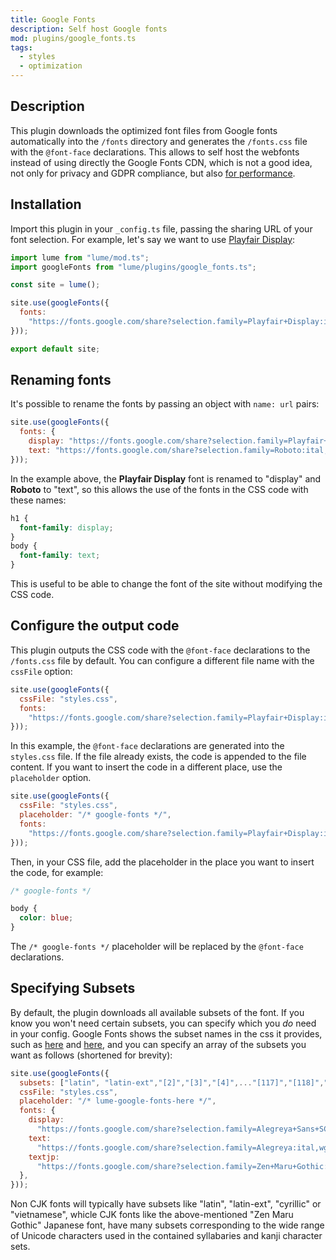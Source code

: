 ```yaml
---
title: Google Fonts
description: Self host Google fonts
mod: plugins/google_fonts.ts
tags:
  - styles
  - optimization
---
```


## Description

This plugin downloads the optimized font files from Google fonts automatically
into the `/fonts` directory and generates the `/fonts.css` file with the
`@font-face` declarations. This allows to self host the webfonts instead of
using directly the Google Fonts CDN, which is not a good idea, not only for
privacy and GDPR compliance, but also
[for performance](https://github.com/HTTPArchive/almanac.httparchive.org/pull/607).

## Installation

Import this plugin in your `_config.ts` file, passing the sharing URL of your
font selection. For example, let's say we want to use
[Playfair Display](https://fonts.google.com/share?selection.family=Playfair+Display:ital,wght@0,400..900;1,400..900):

```js
import lume from "lume/mod.ts";
import googleFonts from "lume/plugins/google_fonts.ts";

const site = lume();

site.use(googleFonts({
  fonts:
    "https://fonts.google.com/share?selection.family=Playfair+Display:ital,wght@0,400..900;1,400..900",
}));

export default site;
```

## Renaming fonts

It's possible to rename the fonts by passing an object with `name: url` pairs:

```js
site.use(googleFonts({
  fonts: {
    display: "https://fonts.google.com/share?selection.family=Playfair+Display:ital,wght@0,400..900;1,400..900",
    text: "https://fonts.google.com/share?selection.family=Roboto:ital,wght@0,100;0,300;0,400;0,500;0,700;0,900;1,100;1,300;1,400;1,500;1,700;1,900"
}));
```

In the example above, the **Playfair Display** font is renamed to "display" and
**Roboto** to "text", so this allows the use of the fonts in the CSS code with
these names:

```css
h1 {
  font-family: display;
}
body {
  font-family: text;
}
```

This is useful to be able to change the font of the site without modifying the
CSS code.

## Configure the output code

This plugin outputs the CSS code with the `@font-face` declarations to the
`/fonts.css` file by default. You can configure a different file name with the
`cssFile` option:

```js
site.use(googleFonts({
  cssFile: "styles.css",
  fonts:
    "https://fonts.google.com/share?selection.family=Playfair+Display:ital,wght@0,400..900;1,400..900",
}));
```

In this example, the `@font-face` declarations are generated into the
`styles.css` file. If the file already exists, the code is appended to the file
content. If you want to insert the code in a different place, use the
`placeholder` option.

```js
site.use(googleFonts({
  cssFile: "styles.css",
  placeholder: "/* google-fonts */",
  fonts:
    "https://fonts.google.com/share?selection.family=Playfair+Display:ital,wght@0,400..900;1,400..900",
}));
```

Then, in your CSS file, add the placeholder in the place you want to insert the
code, for example:

```css
/* google-fonts */

body {
  color: blue;
}
```

The `/* google-fonts */` placeholder will be replaced by the `@font-face`
declarations.

## Specifying Subsets

By default, the plugin downloads all available subsets of the font. If you know you won't need certain subsets, you can specify which you _do_ need in your config. Google Fonts shows the subset names in the css it provides, such as [here](https://fonts.googleapis.com/css2?family=Alegreya:ital,wght@0,400..900;1,400..900&display=swap) and [here](https://fonts.googleapis.com/css2?family=Zen+Maru+Gothic:wght@700&display=swap), and you can specify an array of the subsets you want as follows (shortened for brevity): 

```js
site.use(googleFonts({
  subsets: ["latin", "latin-ext","[2]","[3]","[4]",..."[117]","[118]","[119]"],
  cssFile: "styles.css",
  placeholder: "/* lume-google-fonts-here */",
  fonts: {
    display:
      "https://fonts.google.com/share?selection.family=Alegreya+Sans+SC:wght@300",
    text:
      "https://fonts.google.com/share?selection.family=Alegreya:ital,wght@0,400..900;1,400..900",
    textjp:
      "https://fonts.google.com/share?selection.family=Zen+Maru+Gothic:wght@700&display=swap",
  },
}));
```

Non CJK fonts will typically have subsets like "latin", "latin-ext", "cyrillic" or "vietnamese", whicle CJK fonts like the above-mentioned "Zen Maru Gothic" Japanese font, have many subsets corresponding to the wide range of Unicode characters used in the contained syllabaries and kanji character sets. 

